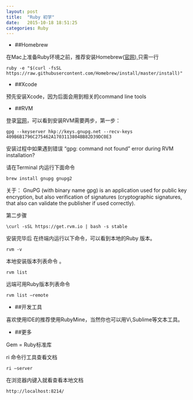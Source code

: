 ```yaml
---
layout: post
title:  "Ruby 初学"
date:   2015-10-18 18:51:25
categories: Ruby
---
```

 
 
 * ##Homebrew

在Mac上准备Ruby环境之前，推荐安装Homebrew(<a href="http://www.amazon.cn/%E4%BB%8A%E9%98%85%E2%80%A2%E7%BB%8F%E6%B5%8E-%E4%BD%A0%E6%89%80%E4%B8%8D%E7%9F%A5%E9%81%93%E7%9A%84%E5%86%B0%E5%86%B7%E7%BB%8F%E6%B5%8E%E7%9C%9F%E7%9B%B8-%E8%A2%81%E6%B5%A9/dp/B007P7RK04" target="_blank">官网</a>),只需一行
  <pre><code>ruby -e "$(curl -fsSL https://raw.githubusercontent.com/Homebrew/install/master/install)"
</code></pre>

* ##Xcode

预先安装Xcode，因为后面会用到相关的command line tools

 
 * ##RVM
 
登录<a href="http://www.rvm.io/" target="_blank">官网</a>，可以看到安装RVM需要两步，第一步：
<pre><code>gpg --keyserver hkp://keys.gnupg.net --recv-keys 409B6B1796C275462A1703113804BB82D39DC0E3
</code></pre>

安装过程中如果遇到错误 “gpg: command not found” error during RVM installation?

请在Terminal 内运行下面命令
<pre><code>brew install gnupg gnupg2</code></pre>

关于： GnuPG (with binary name gpg) is an application used for public key encryption, but also verification of signatures (cryptographic signatures, that also can validate the publisher if used correctly).

第二步骤
<pre><code>\curl -sSL https://get.rvm.io | bash -s stable</code></pre>



安装完毕后 在终端内运行以下命令，可以看到本地的Ruby 版本。
<pre><code>rvm -v</code></pre> 

本地安装版本列表命令 。
<pre><code>rvm list</code></pre> 
远端可用Ruby版本列表命令 
<pre><code>rvm list —remote
</code></pre> 
 

 * ##开发工具
 
 喜欢使用IDE的推荐使用RubyMine，当然你也可以用Vi,Sublime等文本工具。
 
 
  * ##更多
  

 Gem = Ruby标准库

ri 命令行工具查看文档

<pre><code>ri —server 
</code></pre> 

在浏览器内键入就看查看本地文档
<pre><code>http://localhost:8214/
</code></pre> 
   



  
  
